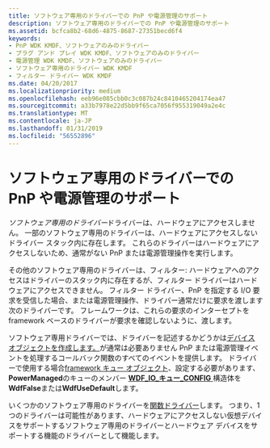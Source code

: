 ```yaml
---
title: ソフトウェア専用のドライバーでの PnP や電源管理のサポート
description: ソフトウェア専用のドライバーでの PnP や電源管理のサポート
ms.assetid: bcfca8b2-68d6-4875-8687-27351becd6f4
keywords:
- PnP WDK KMDF、ソフトウェアのみのドライバー
- プラグ アンド プレイ WDK KMDF、ソフトウェアのみのドライバー
- 電源管理 WDK KMDF、ソフトウェアのみのドライバー
- ソフトウェア専用のドライバー WDK KMDF
- フィルター ドライバー WDK KMDF
ms.date: 04/20/2017
ms.localizationpriority: medium
ms.openlocfilehash: eeb96e085cbb0c3c087b24c8410465204174ea47
ms.sourcegitcommit: a33b7978e22d5bb9f65ca7056f955319049a2e4c
ms.translationtype: MT
ms.contentlocale: ja-JP
ms.lasthandoff: 01/31/2019
ms.locfileid: "56552896"
---
```

# <a name="supporting-pnp-and-power-management-in-software-only-drivers"></a>ソフトウェア専用のドライバーでの PnP や電源管理のサポート


*ソフトウェア専用のドライバー*ドライバーは、ハードウェアにアクセスしません。 一部のソフトウェア専用のドライバーは、ハードウェアにアクセスしないドライバー スタック内に存在します。 これらのドライバーはハードウェアにアクセスしないため、通常がない PnP または電源管理操作を実行します。

その他のソフトウェア専用のドライバーは、フィルター: ハードウェアへのアクセスはドライバーのスタック内に存在するが、フィルター ドライバーはハードウェアにアクセスできません。 フィルター ドライバー、PnP を指定する I/O 要求を受信した場合、または電源管理操作、ドライバー通常だけに要求を渡します次のドライバーです。 フレームワークは、これらの要求のインターセプトを framework ベースのドライバーが要求を確認しないように、渡します。

ソフトウェア専用ドライバーでは、ドライバーを記述するかどうかは[デバイス オブジェクトを作成します。](creating-a-framework-device-object.md)が通常は必要ありません PnP または電源管理イベントを処理するコールバック関数のすべてのイベントを提供します。 ドライバーで使用する場合[framework キュー オブジェクト](framework-queue-objects.md)、設定する必要があります、 **PowerManaged**のキューのメンバー [ **WDF\_IO\_キュー\_CONFIG** ](https://msdn.microsoft.com/library/windows/hardware/ff552359)構造体を**WdfFalse**または**WdfUseDefault**します。

いくつかのソフトウェア専用のドライバーを[関数ドライバー](supporting-pnp-and-power-management-in-function-drivers.md)します。 つまり、1 つのドライバーは可能性があります、ハードウェアにアクセスしない仮想デバイスをサポートするソフトウェア専用のドライバーとハードウェア デバイスをサポートする機能のドライバーとして機能します。

 

 





